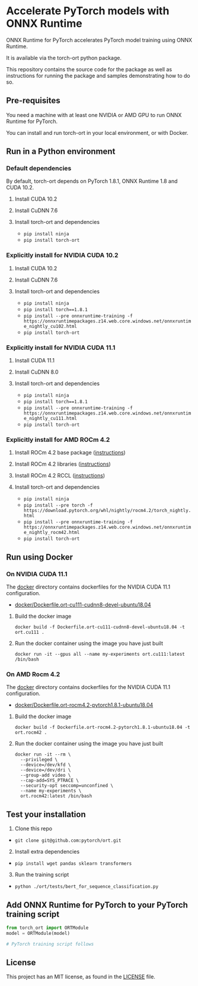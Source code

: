 # Accelerate PyTorch models with ONNX Runtime

ONNX Runtime for PyTorch accelerates PyTorch model training using ONNX Runtime.

It is available via the torch-ort python package.

This repository contains the source code for the package as well as instructions for running the package and samples demonstrating how to do so.

## Pre-requisites

You need a machine with at least one NVIDIA or AMD GPU to run ONNX Runtime for PyTorch.

You can install and run torch-ort in your local environment, or with Docker.

## Run in a Python environment

### Default dependencies

By default, torch-ort depends on PyTorch 1.8.1, ONNX Runtime 1.8 and CUDA 10.2.

1. Install CUDA 10.2

2. Install CuDNN 7.6

3. Install torch-ort and dependencies

    - `pip install ninja`
    - `pip install torch-ort`

### Explicitly install for NVIDIA CUDA 10.2

1. Install CUDA 10.2

2. Install CuDNN 7.6

3. Install torch-ort and dependencies

    - `pip install ninja`
    - `pip install torch==1.8.1`
    - `pip install --pre onnxruntime-training -f https://onnxruntimepackages.z14.web.core.windows.net/onnxruntime_nightly_cu102.html`
    - `pip install torch-ort`

### Explicitly install for NVIDIA CUDA 11.1

1. Install CUDA 11.1

2. Install CuDNN 8.0

3. Install torch-ort and dependencies

    - `pip install ninja`
    - `pip install torch==1.8.1`
    - `pip install --pre onnxruntime-training -f https://onnxruntimepackages.z14.web.core.windows.net/onnxruntime_nightly_cu111.html`
    - `pip install torch-ort`

### Explicitly install for AMD ROCm 4.2

1. Install ROCm 4.2 base package ([instructions](https://rocmdocs.amd.com/en/latest/Installation_Guide/Installation-Guide.html))

2. Install ROCm 4.2 libraries ([instructions](https://rocmdocs.amd.com/en/latest/Installation_Guide/Software-Stack-for-AMD-GPU.html#machine-learning-and-high-performance-computing-software-stack-for-amd-gpu-v4-1))

3. Install ROCm 4.2 RCCL ([instructions](https://github.com/ROCmSoftwarePlatform/rccl/tree/rocm-4.2.0))

4. Install torch-ort and dependencies
    - `pip install ninja`
    - `pip install --pre torch -f https://download.pytorch.org/whl/nightly/rocm4.2/torch_nightly.html`
    - `pip install --pre onnxruntime-training -f https://onnxruntimepackages.z14.web.core.windows.net/onnxruntime_nightly_rocm42.html`
    - `pip install torch-ort`

## Run using Docker 

### On NVIDIA CUDA 11.1

The [docker](docker) directory contains dockerfiles for the NVIDIA CUDA 11.1 configuration.

- [docker/Dockerfile.ort-cu111-cudnn8-devel-ubuntu18.04](docker/Dockerfile.ort-cu111-cudnn8-devel-ubuntu18.04)

1. Build the docker image

    `docker build -f Dockerfile.ort-cu111-cudnn8-devel-ubuntu18.04 -t ort.cu111 .`

2. Run the docker container using the image you have just built

    `docker run -it --gpus all --name my-experiments ort.cu111:latest /bin/bash`

###  On AMD Rocm 4.2

The [docker](docker) directory contains dockerfiles for the NVIDIA CUDA 11.1 configuration.

- [docker/Dockerfile.ort-rocm4.2-pytorch1.8.1-ubuntu18.04](docker/Dockerfile.ort-rocm4.2-pytorch1.8.1-ubuntu18.04)

1. Build the docker image

    `docker build -f Dockerfile.ort-rocm4.2-pytorch1.8.1-ubuntu18.04 -t ort.rocm42 .`

2. Run the docker container using the image you have just built

    ```
    docker run -it --rm \
      --privileged \
      --device=/dev/kfd \
      --device=/dev/dri \
      --group-add video \
      --cap-add=SYS_PTRACE \
      --security-opt seccomp=unconfined \
      --name my-experiments \
      ort.rocm42:latest /bin/bash
    ```

## Test your installation

1. Clone this repo

- `git clone git@github.com:pytorch/ort.git`

2. Install extra dependencies

- `pip install wget pandas sklearn transformers`

3. Run the training script

- `python ./ort/tests/bert_for_sequence_classification.py`

## Add ONNX Runtime for PyTorch to your PyTorch training script

```python
from torch_ort import ORTModule
model = ORTModule(model)

# PyTorch training script follows
```

## License

This project has an MIT license, as found in the [LICENSE](LICENSE) file.
